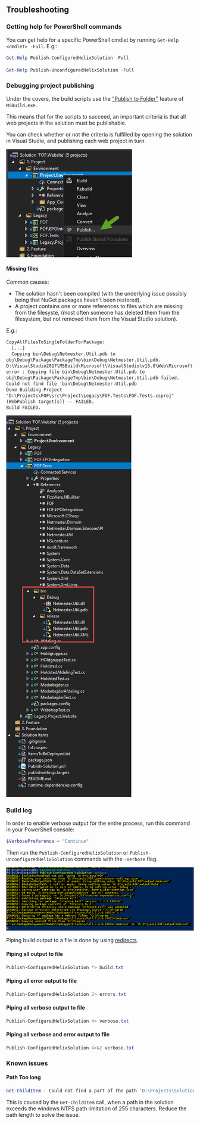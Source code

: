 ## Troubleshooting

### Getting help for PowerShell commands

You can get help for a specific PowerShell cmdlet by running `Get-Help <cmdlet> -Full`. E.g.:

```powershell 
Get-Help Publish-ConfiguredHelixSolution -Full

Get-Help Publish-UnconfiguredHelixSolution -Full
``` 

### Debugging project publishing

Under the covers, the build scripts use the ["Publish to Folder"](https://www.google.dk/search?q=msbuild+publish+to+folder) feature of `MSBuild.exe`.

This means that for the scripts to succeed, an important criteria is that all web projects in the solution must be publishable.

You can check whether or not the criteria is fulfilled by opening the solution in Visual Studio, and publishing each web project in turn.

![Publish project](/docs/images/publish-to-folder.png)

#### Missing files

Common causes:
* The solution hasn't been compiled (with the underlying issue possibly being that NuGet packages haven't been restored).
* A project contains one or more references to files which are missing from the filesyste, (most often someone has deleted them from the filesystem, but not removed them from the Visual Studio solution).

E.g.:

```
CopyAllFilesToSingleFolderForPackage:
  [...]
  Copying bin\Debug\Netmester.Util.pdb to obj\Debug\Package\PackageTmp\bin\Debug\Netmester.Util.pdb.
D:\VisualStudio2017\MSBuild\Microsoft\VisualStudio\v15.0\Web\Microsoft.Web.Publishing.targets(3007,5): error : Copying file bin\Debug\Netmester.Util.pdb to obj\Debug\Package\PackageTmp\bin\Debug\Netmester.Util.pdb failed. Could not find file 'bin\Debug\Netmester.Util.pdb
Done Building Project "D:\Projects\FOF\src\Project\Legacy\FOF.Tests\FOF.Tests.csproj" (WebPublish target(s)) -- FAILED.
Build FAILED.
```

![Missing files](/docs/images/missing-files.png)

### Build log
In order to enable verbose output for the entire process, run this command in your PowerShell console:

```powershell
$VerbosePreference = "Continue"
```

Then run the `Publish-ConfiguredHelixSolution` or `Publish-UnconfiguredHelixSolution` commands with the `-Verbose` flag.

![Verbose cmdlet output](/docs/images/verbose-output.png)

Piping build output to a file is done by using [redirects](https://docs.microsoft.com/en-us/powershell/module/microsoft.powershell.core/about/about_redirection?view=powershell-5.1).

#### Piping all output to file
```powershell
Publish-ConfiguredHelixSolution *> build.txt
```

#### Piping all error output to file
```powershell
Publish-ConfiguredHelixSolution 2> errors.txt
```

#### Piping all verbose output to file
```powershell
Publish-ConfiguredHelixSolution 4> verbose.txt
```

#### Piping all verbose and error output to file
```powershell
Publish-ConfiguredHelixSolution 4>&2 verbose.txt
```

### Known issues

#### Path Too long

```powershell
Get-ChildItem : Could not find a part of the path 'D:\Projects\Solution\Website\src\Project\Frontend\code\node_modules\gulp-import-css\node_modules\gulp-util\node_modules\dateformat\node_modules\meow\node_modules\read-pkg-up\node_modules\read-pkg\node_modules\load-json-file\node_modules\pinkie-promise\node_modules'.
```

This is caused by the `Get-ChildItem` call, when a path in the solution exceeds the windows NTFS path limitation of 255 characters. Reduce the path length to solve the issue.
